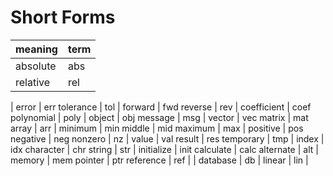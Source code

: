 # Short Forms

meaning|term
-----|-------
absolute | abs 
relative | rel 
|
error | err 
tolerance | tol 
| 
forward | fwd 
reverse | rev 
|
coefficient | coef
polynomial | poly
|
object | obj
message | msg
|
vector | vec
matrix | mat 
array | arr 
| 
minimum | min
middle | mid
maximum | max 
|
positive | pos
negative | neg
nonzero | nz 
|
value | val 
result | res
temporary | tmp
|
index | idx
character | chr
string | str
|
initialize | init
calculate | calc
alternate | alt
|
memory | mem
pointer | ptr
reference | ref 
|
|
database | db
|
linear | lin
|
